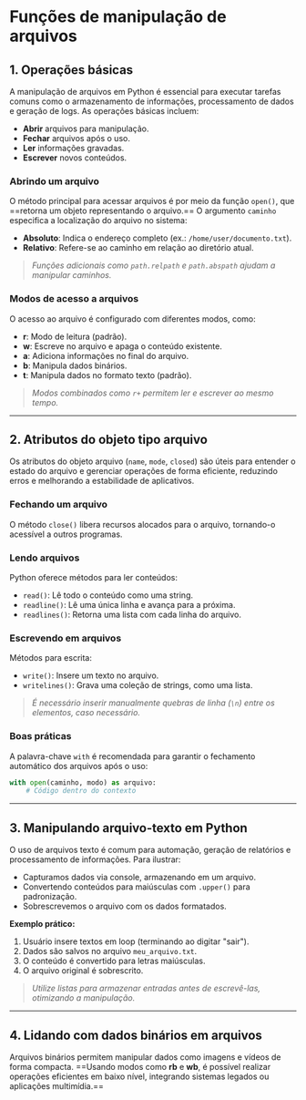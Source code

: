 # **Funções de manipulação de arquivos**

## 1. Operações básicas

A manipulação de arquivos em Python é essencial para executar tarefas comuns como o armazenamento de informações, processamento de dados e geração de logs. As operações básicas incluem:

- **Abrir** arquivos para manipulação.
- **Fechar** arquivos após o uso.
- **Ler** informações gravadas.
- **Escrever** novos conteúdos.

### Abrindo um arquivo

O método principal para acessar arquivos é por meio da função `open()`, que ==retorna um objeto representando o arquivo.== O argumento `caminho` especifica a localização do arquivo no sistema:

- **Absoluto**: Indica o endereço completo (ex.: `/home/user/documento.txt`).
- **Relativo**: Refere-se ao caminho em relação ao diretório atual.

>*Funções adicionais como `path.relpath` e `path.abspath` ajudam a manipular caminhos.*

### Modos de acesso a arquivos

O acesso ao arquivo é configurado com diferentes modos, como:

- **r**: Modo de leitura (padrão).
- **w**: Escreve no arquivo e apaga o conteúdo existente.
- **a**: Adiciona informações no final do arquivo.
- **b**: Manipula dados binários.
- **t**: Manipula dados no formato texto (padrão).

>*Modos combinados como `r+` permitem ler e escrever ao mesmo tempo.*

---
## 2. Atributos do objeto tipo arquivo

Os atributos do objeto arquivo (`name`, `mode`, `closed`) são úteis para entender o estado do arquivo e gerenciar operações de forma eficiente, reduzindo erros e melhorando a estabilidade de aplicativos.

### Fechando um arquivo

O método `close()` libera recursos alocados para o arquivo, tornando-o acessível a outros programas.

### Lendo arquivos

Python oferece métodos para ler conteúdos:

- `read()`: Lê todo o conteúdo como uma string.
- `readline()`: Lê uma única linha e avança para a próxima.
- `readlines()`: Retorna uma lista com cada linha do arquivo.

### Escrevendo em arquivos

Métodos para escrita:

- `write()`: Insere um texto no arquivo.
- `writelines()`: Grava uma coleção de strings, como uma lista.

>*É necessário inserir manualmente quebras de linha (`\n`) entre os elementos, caso necessário.*

### Boas práticas

A palavra-chave `with` é recomendada para garantir o fechamento automático dos arquivos após o uso:

```python
with open(caminho, modo) as arquivo:
    # Código dentro do contexto
```

---
## 3. Manipulando arquivo-texto em Python

O uso de arquivos texto é comum para automação, geração de relatórios e processamento de informações. Para ilustrar:

- Capturamos dados via console, armazenando em um arquivo.
- Convertendo conteúdos para maiúsculas com `.upper()` para padronização.
- Sobrescrevemos o arquivo com os dados formatados.

**Exemplo prático:**

1. Usuário insere textos em loop (terminando ao digitar "sair").
2. Dados são salvos no arquivo `meu_arquivo.txt`.
3. O conteúdo é convertido para letras maiúsculas.
4. O arquivo original é sobrescrito.

>*Utilize listas para armazenar entradas antes de escrevê-las, otimizando a manipulação.*

---
## 4. Lidando com dados binários em arquivos

Arquivos binários permitem manipular dados como imagens e vídeos de forma compacta. ==Usando modos como **rb** e **wb**, é possível realizar operações eficientes em baixo nível, integrando sistemas legados ou aplicações multimídia.==